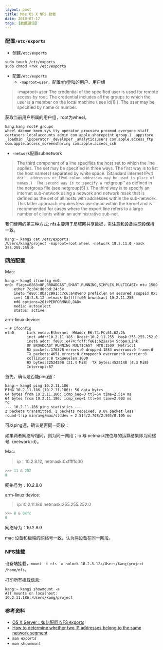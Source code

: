 ```yaml
---
layout: post
title: Mac OS X NFS 挂载
date: 2018-07-17
tags: [数据通信]
---
```


### 配置`/etc/exports`

- 创建`/etc/exports`
```shell
sudo touch /etc/exports
sudo chmod +rwx /etc/exports
```
- 配置`/etc/exports`
  - `-maproot=user`，配置nfs登陆的用户、用户组
>-maproot=user The credential of the specified user is used for remote access by root.  The credential includes all the groups to which the user is a member on the local machine (
     see id(1) ). The user may be specified by name or number.

获取当前用户所属的用户组，root为wheel。

```shell
kang:kang root# groups
wheel daemon kmem sys tty operator procview procmod everyone staff certusers localaccounts admin com.apple.sharepoint.group.1 _appstore _lpadmin _lpoperator _developer _analyticsusers com.apple.access_ftp com.apple.access_screensharing com.apple.access_ssh
```
  - `-network`配置subnetwork
>The third component of a line specifies the host set to which the line applies.  The set may be specified in three ways.  The first way is to list the host name(s) separated by
     white space.  (Standard internet IPv4 ``dot'' addresses or IPv6 colon addresses may be used in place of names.)  The second way is to specify a ``netgroup'' as defined in the
     netgroup file (see netgroup(5) ). The third way is to specify an internet sub-network using a network and network mask that is defined as the set of all hosts with addresses
     within the sub-network.  This latter approach requires less overhead within the kernel and is recommended for cases where the export line refers to a large number of clients
     within an administrative sub-net.

我们使用的第三种方式; nfs主要用于局域网共享数据，需注意和设备端网段保持一致。
```shell
kang:~ kang$ cat /etc/exports
/Users/kang/project -maproot=root:wheel -network 10.2.11.0 -mask 255.255.255.0
```

### 网络配置

Mac:
```shell
kang:~ kang$ ifconfig en0
en0: flags=8863<UP,BROADCAST,SMART,RUNNING,SIMPLEX,MULTICAST> mtu 1500
	ether 7c:04:d0:bd:24:5e 
	inet6 fe80::8ba:c991:c7c6:a48%en0 prefixlen 64 secured scopeid 0x5 
	inet 10.2.8.12 netmask 0xfffffc00 broadcast 10.2.11.255
	nd6 options=201<PERFORMNUD,DAD>
	media: autoselect
	status: active
```
arm-linux device: 

```shell
~ # ifconfig
eth0      Link encap:Ethernet  HWaddr E6:74:FC:61:62:2A  
          inet addr:10.2.11.186  Bcast:10.2.11.255  Mask:255.255.252.0
          inet6 addr: fe80::e474:fcff:fe61:622a/64 Scope:Link
          UP BROADCAST RUNNING MULTICAST  MTU:1500  Metric:1
          RX packets:176378 errors:0 dropped:1883 overruns:0 frame:0
          TX packets:4651 errors:0 dropped:0 overruns:0 carrier:0
          collisions:0 txqueuelen:1000 
          RX bytes:22524298 (21.4 MiB)  TX bytes:4528148 (4.3 MiB)
          Interrupt:57 
```
首先，确认是否能ping通：
```shell
kang:~ kang$ ping 10.2.11.186
PING 10.2.11.186 (10.2.11.186): 56 data bytes
64 bytes from 10.2.11.186: icmp_seq=0 ttl=64 time=2.514 ms
64 bytes from 10.2.11.186: icmp_seq=1 ttl=64 time=2.903 ms
^C
--- 10.2.11.186 ping statistics ---
2 packets transmitted, 2 packets received, 0.0% packet loss
round-trip min/avg/max/stddev = 2.514/2.708/2.903/0.195 ms
```
可以ping通，确认是否同一网段：

如果两者网络号相同，则为同一网段；ip 与 netmask按位与的运算结果即为网络号（network id）。

Mac:
> ip：10.2.8.12, netmask:0xfffffc00
```python
>>> 11 & 252
8
```
网络号为：10.2.8.0

arm-linux device:
>ip:10.2.11.186 netmask:255.255.252.0
```python
>>> 8 & 0xfc
8
```
网络号为：10.2.8.0

mac 设备和板端的网络号一致，认为两设备在同一网段。

### NFS挂载
设备端挂载，`mount -t nfs -o nolock 10.2.8.12:/Users/kang/project /home/nfs`。

打印所有挂载信息:
```shell
kang:~ kang$ showmount -a
All mounts on localhost:
10.2.11.186:/Users/kang/project
```

### 参考资料
- [OS X Server：如何配置 NFS exports](https://support.apple.com/zh-cn/HT202243)
- [How to determine whether two IP addresses belong to the same network segment](https://stackoverflow.com/questions/13148747/determining-if-two-ip-adresses-are-on-same-subnet-is-it-leading-or-trailing-0s)
- `man exports`
- `man showmount`
